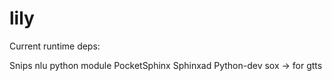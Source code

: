 # lily

Current runtime deps:

Snips nlu python module
PocketSphinx
Sphinxad
Python-dev
sox -> for gtts